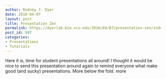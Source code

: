 ```yaml
---
author: Rodney J. Dyer
date: 2016-04-07
layout: post
title: Presentation Zen
permalink: https://dyerlab.bio.vcu.edu/2016/04/07/presentation-zen/index.html
post_id: 897
categories: 
- Presentations
- Tutorials
---
```

Here it is, time for student presentations all around!  I thought it would be nice to send this presentation around again to remind everyone what make good (and sucky) presentations.  More below the fold.
more
